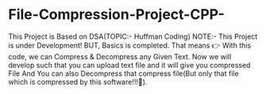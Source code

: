 # File-Compression-Project-CPP-
This Project is Based on DSA(TOPIC:- Huffman Coding)
NOTE:- This Project is under Development!
BUT, Basics is completed. That means 👉 With this code, we can Compress & Decompress any Given Text.
Now we will develop such that you can upload text file and it will give you compressed File And You can also Decompress that compress file(But only that file which is compressed by this software!!!🤩).


